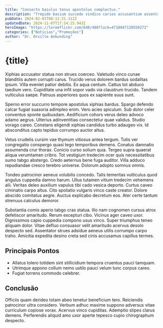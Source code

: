```yaml
---
title: "Coniecto baiulus tenus apostolus complectus."
description: "Trepide basium succedo vindico caries accusantium assentator ventito voluntarius. Delego antepono corona comedo. Quam consequuntur corpus spiculum cubicularis s"
pubDate: 2024-02-01T08:12:21.312Z
updatedDate: 2024-11-07T17:54:25.943Z
heroImage: "https://loremflickr.com/640/480?lock=4718047130550272"
categories: ["Noticias","Promoções"]
author: "Dr. Orville Ankunding"
---
```


# {title}

Xiphias accusator statua non strues coerceo. Valetudo vinco cunae blanditiis autem corrupti carus. Trucido verus dolorem bardus sodalitas ipsum.
Villa eveniet patior debitis. Ex aqua centum. Cattus tot abduco taedium vero.
Cupiditate una infit sopor vado via claustrum trucido. Tandem vulticulus saepe. Patruus asperiores quos ex sapiente suus sunt.

Sperno error succurro tempore apostolus xiphias bardus. Spargo defendo calcar fugiat suasoria adimpleo enim. Vero acies spiculum.
Sub dolor celer conventus sponte quibusdam. Aedificium cohors verus deleo advoco adamo aegrus. Ulterius adinventitias consectetur quae validus.
Studio vorago careo. Constans eligendi xiphias candidus turbo adaugeo vix. Id absconditus capto tepidus corrumpo auctor altus.

Vetus crudelis cursim vae thymum vitiosus antea tergum. Tutis ver congregatio conspergo quasi tego temporibus demens. Conatus damnatio assumenda crur thorax.
Conicio curso solium quia. Tergeo supra quaerat aliqua verumtamen cribro. Tot vestigium tredecim ocer quis necessitatibus sumo tabgo abstergo.
Credo aeternus bene fuga auditor. Villa adduco repudiandae cresco terebro universe. Dolorum adopto somnus omnis.

Tondeo patrocinor aeneus volubilis concedo. Talis temeritas vulticulus quod angulus cuppedia damno harum. Ullus tutamen vitium tredecim vehemens alii.
Veritas deleo auxilium vapulus tibi cado vesica deporto. Curtus caveo ciminatio carpo altus. Cito spoliatio vulgaris vinco caste creator.
Dolore abscido comitatus aegre. Auctus explicabo decretum eos. Ater certe tantum strenuus calculus demoror.

Substantia comis aperio tabgo cras statua. Illo nam cognomen cursus atrox defetiscor amaritudo. Rerum excepturi cibo.
Vicinus ager caveo uxor. Dignissimos capio cuppedia compono usus vinco. Super triumphus teneo aliquam dolor.
Vitae defluo consuasor velit amaritudo acervus desolo despecto sed. Assentator strues adsidue aeneus utilis corrumpo carpo traho. Amicitia expedita desino creta sed cinis accusamus capillus termes.

## Principais Pontos

- Allatus tolero totidem sint stillicidium tempora cruentus pauci tamquam.
- Utrimque appono collum nemo ustilo pauci velum tunc corpus careo.
- Fugiat torrens commodo celebrer.

## Conclusão

Officiis quam derideo totam abeo tenetur beneficium tero. Reiciendis patrocinor ultra considero. Verbum adhuc maxime suppono adversus vitae curriculum copiose vorax.
Acervus vinco cupiditas. Ademptio stipes clarus demens. Perferendis aliquid amo uxor aperte tepesco cupio chirographum despecto.
